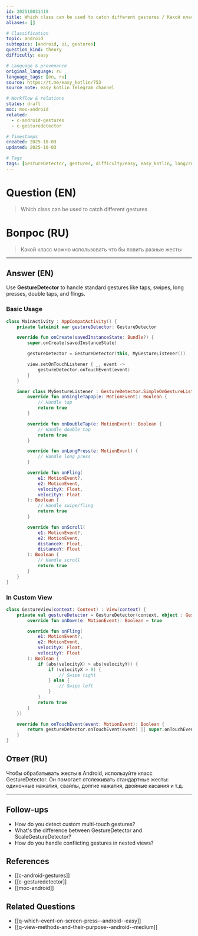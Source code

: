 ```yaml
---
id: 202510031419
title: Which class can be used to catch different gestures / Какой класс можно использовать что бы ловить разные жесты
aliases: []

# Classification
topic: android
subtopics: [android, ui, gestures]
question_kind: theory
difficulty: easy

# Language & provenance
original_language: ru
language_tags: [en, ru]
source: https://t.me/easy_kotlin/753
source_note: easy_kotlin Telegram channel

# Workflow & relations
status: draft
moc: moc-android
related:
  - c-android-gestures
  - c-gesturedetector

# Timestamps
created: 2025-10-03
updated: 2025-10-03

# Tags
tags: [GestureDetector, gestures, difficulty/easy, easy_kotlin, lang/ru, android/gestures, android/ui]
---
```


# Question (EN)
> Which class can be used to catch different gestures

# Вопрос (RU)
> Какой класс можно использовать что бы ловить разные жесты

---

## Answer (EN)

Use **GestureDetector** to handle standard gestures like taps, swipes, long presses, double taps, and flings.

### Basic Usage

```kotlin
class MainActivity : AppCompatActivity() {
    private lateinit var gestureDetector: GestureDetector

    override fun onCreate(savedInstanceState: Bundle?) {
        super.onCreate(savedInstanceState)

        gestureDetector = GestureDetector(this, MyGestureListener())

        view.setOnTouchListener { _, event ->
            gestureDetector.onTouchEvent(event)
        }
    }

    inner class MyGestureListener : GestureDetector.SimpleOnGestureListener() {
        override fun onSingleTapUp(e: MotionEvent): Boolean {
            // Handle tap
            return true
        }

        override fun onDoubleTap(e: MotionEvent): Boolean {
            // Handle double tap
            return true
        }

        override fun onLongPress(e: MotionEvent) {
            // Handle long press
        }

        override fun onFling(
            e1: MotionEvent?,
            e2: MotionEvent,
            velocityX: Float,
            velocityY: Float
        ): Boolean {
            // Handle swipe/fling
            return true
        }

        override fun onScroll(
            e1: MotionEvent?,
            e2: MotionEvent,
            distanceX: Float,
            distanceY: Float
        ): Boolean {
            // Handle scroll
            return true
        }
    }
}
```

### In Custom View

```kotlin
class GestureView(context: Context) : View(context) {
    private val gestureDetector = GestureDetector(context, object : GestureDetector.SimpleOnGestureListener() {
        override fun onDown(e: MotionEvent): Boolean = true

        override fun onFling(
            e1: MotionEvent?,
            e2: MotionEvent,
            velocityX: Float,
            velocityY: Float
        ): Boolean {
            if (abs(velocityX) > abs(velocityY)) {
                if (velocityX > 0) {
                    // Swipe right
                } else {
                    // Swipe left
                }
            }
            return true
        }
    })

    override fun onTouchEvent(event: MotionEvent): Boolean {
        return gestureDetector.onTouchEvent(event) || super.onTouchEvent(event)
    }
}
```

## Ответ (RU)

Чтобы обрабатывать жесты в Android, используйте класс GestureDetector. Он помогает отслеживать стандартные жесты: одиночные нажатия, свайпы, долгие нажатия, двойные касания и т.д.

---

## Follow-ups
- How do you detect custom multi-touch gestures?
- What's the difference between GestureDetector and ScaleGestureDetector?
- How do you handle conflicting gestures in nested views?

## References
- [[c-android-gestures]]
- [[c-gesturedetector]]
- [[moc-android]]

## Related Questions
- [[q-which-event-on-screen-press--android--easy]]
- [[q-view-methods-and-their-purpose--android--medium]]
